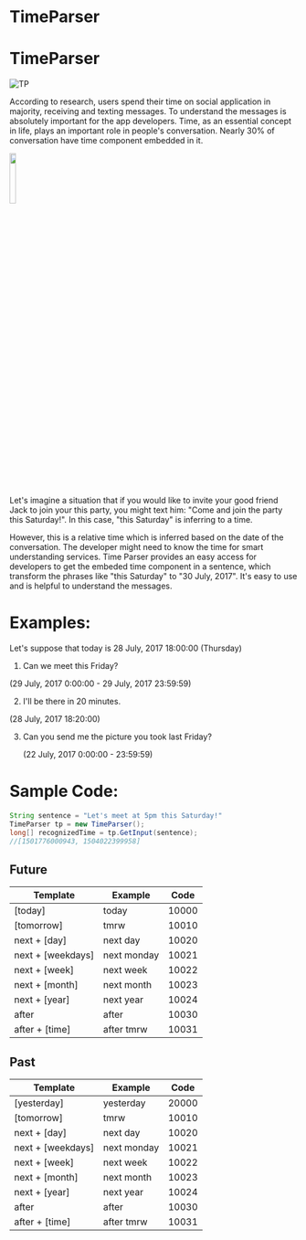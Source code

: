 # TimeParser
# TimeParser 
![TP](https://github.com/gaoliyao/TimeParser_old/blob/master/clock.png")

 According to research, users spend their time on social application in majority, receiving and texting messages. To understand the messages is absolutely important for the app developers. Time, as an essential concept in life, plays an important role in people's conversation. Nearly 30% of conversation have time component embedded in it. 
 

<img src="https://github.com/gaoliyao/TimeParser_old/blob/master/lyft-invite-friends-to-be-your-inspiration-in-designing-the-Party-invitation-card-so-it-looks-sensational-11.jpg" width="15%" height="15%">

Let's imagine a situation that if you would like to invite your good friend Jack to join your this party, you might text him: "Come and join the party this Saturday!". In this case, "this Saturday" is inferring to a time. 



However, this is a relative time which is inferred based on the date of the conversation. The developer might need to know the time for smart understanding services. Time Parser provides an easy access for developers to get the embeded time component in a sentence, which transform the phrases like "this Saturday" to "30 July, 2017". It's easy to use and is helpful to understand the messages.

# Examples:

Let's suppose that today is 28 July, 2017 18:00:00 (Thursday)

1. Can we meet this Friday?                         

(29 July, 2017 0:00:00 - 29 July, 2017 23:59:59)      
 
2. I'll be there in 20 minutes.                     

(28 July, 2017 18:20:00)                              
   
3. Can you send me the picture you took last Friday?
   
   (22 July, 2017 0:00:00 - 23:59:59)

# Sample Code:

```java
String sentence = "Let's meet at 5pm this Saturday!"
TimeParser tp = new TimeParser();
long[] recognizedTime = tp.GetInput(sentence);
//[1501776000943, 1504022399958]
```

## Future
|Template|Example|Code|
|--------|-------|----|
|[today]|today|10000|
|[tomorrow]|tmrw|10010|
|next + [day]|next day|10020|
|next + [weekdays]|next monday|10021|
|next + [week]|next week|10022|
|next + [month]|next month|10023|
|next + [year]|next year|10024|
|after|after|10030|
|after + [time]|after tmrw|10031|

## Past
|Template|Example|Code|
|--------|-------|----|
|[yesterday]|yesterday|20000|
|[tomorrow]|tmrw|10010|
|next + [day]|next day|10020|
|next + [weekdays]|next monday|10021|
|next + [week]|next week|10022|
|next + [month]|next month|10023|
|next + [year]|next year|10024|
|after|after|10030|
|after + [time]|after tmrw|10031|
